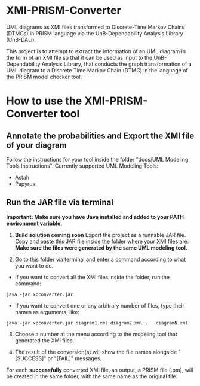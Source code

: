 # XMI-PRISM-Converter
UML diagrams as XMI files transformed to Discrete-Time Markov Chains (DTMCs) in PRISM language via the UnB-Dependability Analysis Library (UnB-DALi).

This project is to attempt to extract the information of an UML diagram in the form of an XMI file so that it can be used as input to the UnB-Dependability Analysis Library, that conducts the graph transformation of a UML diagram to a Discrete Time Markov Chain (DTMC) in the language of the PRISM model checker tool.

# How to use the XMI-PRISM-Converter tool

## Annotate the probabilities and Export the XMI file of your diagram

Follow the instructions for your tool inside the folder "docs/UML Modeling Tools Instructions".
Currently supported UML Modeling Tools:
- Astah
- Papyrus


## Run the JAR file via terminal
**Important: Make sure you have Java installed and added to your PATH environment variable.**

1) **Build solution coming soon**
Export the project as a runnable JAR file. Copy and paste this JAR file inside the folder where your XMI files are.
**Make sure the files were generated by the same UML modeling tool.**

2) Go to this folder via terminal and enter a command according to what you want to do.
	
- If you want to convert all the XMI files inside the folder, run the command:
	
`java -jar xpconverter.jar`

- If you want to convert one or any arbitrary number of files, type their names as arguments, like:

`java -jar xpconverter.jar diagram1.xml diagram2.xml ... diagramN.xml`

3) Choose a number at the menu according to the modeling tool that generated the XMI files.

4) The result of the conversion(s) will show the file names alongside "[SUCCESS]" or "[FAIL]" messages.

For each **successfully** converted XMI file, an output, a PRISM file (.pm), will be created in the same folder, with the same name as the original file.
